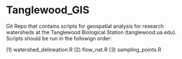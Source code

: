 # Tanglewood_GIS

Git Repo that contains scripts for geospatial analysis for research watersheds at the Tanglewood Biological Station (tanglewood.ua.edu). Scripts should be run in the followign order: 

(1) watershed_delineation.R
(2) flow_net.R
(3) sampling_points.R
